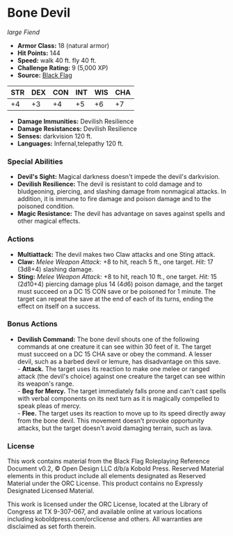 # Bone Devil

*large* *Fiend*

- **Armor Class:** 18 (natural armor)
- **Hit Points:** 144 
- **Speed:** walk 40 ft. fly 40 ft.
- **Challenge Rating:** 9 (5,000 XP)
- **Source:** [Black Flag](https://koboldpress.com/kpstore/product/tovrpg-pg-mv/)

| STR | DEX | CON | INT | WIS | CHA |
| --- | --- | --- | --- | --- | --- |
| +4 | +3 | +4 | +5 | +6 | +7 |

- **Damage Immunities:** Devilish Resilience
- **Damage Resistances:** Devilish Resilience
- **Senses:** darkvision 120 ft.
- **Languages:** Infernal,telepathy 120 ft.

### Special Abilities

- **Devil's Sight:** Magical darkness doesn't impede the devil's darkvision.
- **Devilish Resilience:** The devil is resistant to cold damage and to bludgeoning, piercing, and slashing damage from nonmagical attacks. In addition, it is immune to fire damage and poison damage and to the poisoned condition.
- **Magic Resistance:** The devil has advantage on saves against spells and other magical effects.

### Actions

- **Multiattack:** The devil makes two Claw attacks and one Sting attack.
- **Claw:** _Melee Weapon Attack:_ +8 to hit, reach 5 ft., one target. _Hit:_ 17 (3d8+4) slashing damage.
- **Sting:** _Melee Weapon Attack:_ +8 to hit, reach 10 ft., one target. _Hit:_ 15 (2d10+4) piercing damage plus 14 (4d6) poison damage, and the target must succeed on a DC 15 CON save or be poisoned for 1 minute. The target can repeat the save at the end of each of its turns, ending the effect on itself on a success.

### Bonus Actions

- **Devilish Command:** The bone devil shouts one of the following commands at one creature it can see within 30 feet of it. The target must succeed on a DC 15 CHA save or obey the command. A lesser devil, such as a barbed devil or lemure, has disadvantage on this save.<br>- **Attack.** The target uses its reaction to make one melee or ranged attack (the devil's choice) against one creature the target can see within its weapon's range.<br>- **Beg for Mercy.** The target immediately falls prone and can't cast spells with verbal components on its next turn as it is magically compelled to speak pleas of mercy.<br>- **Flee.** The target uses its reaction to move up to its speed directly away from the bone devil. This movement doesn't provoke opportunity attacks, but the target doesn't avoid damaging terrain, such as lava.


### License

This work contains material from the Black Flag Roleplaying Reference Document v0.2, © Open Design LLC d/b/a Kobold Press. Reserved Material elements in this product include all elements designated as Reserved Material under the ORC License. This product contains no Expressly Designated Licensed Material.

This work is licensed under the ORC License, located at the Library of Congress at TX 9-307-067, and available online at various locations including koboldpress.com/orclicense and others. All warranties are disclaimed as set forth therein.
